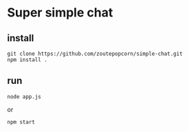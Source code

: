 # Super simple chat

## install

```
git clone https://github.com/zoutepopcorn/simple-chat.git
npm install .
```
## run

```
node app.js
```

or

```
npm start
```
